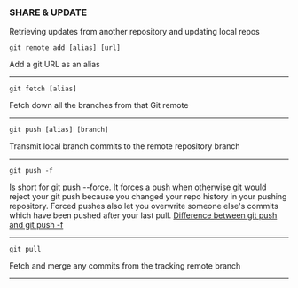 ### SHARE & UPDATE
Retrieving updates from another repository and updating local repos

```
git remote add [alias] [url]
```
Add a git URL as an alias

---

```
git fetch [alias]
```
Fetch down all the branches from that Git remote

---

```
git push [alias] [branch]
```
Transmit local branch commits to the remote repository branch

---

```
git push -f
```
Is short for git push --force. It forces a push when otherwise git would reject your git push because you changed your repo history in your pushing repository. Forced pushes also let you overwrite someone else's commits which have been pushed after your last pull.
[Difference between git push and git push -f](https://stackoverflow.com/questions/44678942/difference-between-git-push-and-git-push-f)

---

```
git pull
```
Fetch and merge any commits from the tracking remote branch

---